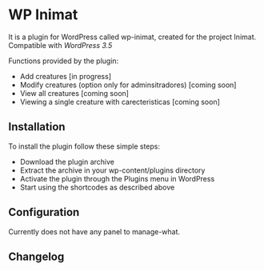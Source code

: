 WP Inimat
=========

It is a plugin for WordPress called wp-inimat, created for the project Inimat. Compatible with *WordPress 3.5*

Functions provided by the plugin:

* Add creatures [in progress]
* Modify creatures (option only for adminsitradores) [coming soon]
* View all creatures [coming soon]
* Viewing a single creature with carecteristicas [coming soon]

## Installation

To install the plugin follow these simple steps:

* Download the plugin archive
* Extract the archive in your wp-content/plugins directory
* Activate the plugin through the Plugins menu in WordPress
* Start using the shortcodes as described above

## Configuration

Currently does not have any panel to manage-what.

## Changelog
